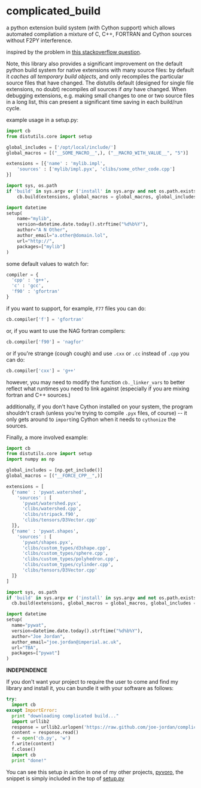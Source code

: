 complicated_build
=================

a python extension build system (with Cython support) which allows automated compilation a mixture of C, C++, FORTRAN and Cython sources without F2PY interference.

inspired by the problem in [this stackoverflow question](http://stackoverflow.com/questions/12696520/cython-and-fortran-how-to-compile-together-without-f2py).

Note, this library also provides a significant improvement on the default python build system for native extensions with many source files: by default it *caches all temporary build objects*, and only recompiles the particular source files that have changed. The distutils default (designed for single file extensions, no doubt) recompiles *all* sources if *any* have changed. When debugging extensions, e.g. making small changes to one or two source files in a long list, this can present a significant time saving in each build/run cycle.

example usage in a setup.py:

```python
import cb
from distutils.core import setup

global_includes = ['/opt/local/include/']
global_macros = [("__SOME_MACRO__",), ("__MACRO_WITH_VALUE__", "5")]

extensions = [{'name' : 'mylib.impl',
    'sources' : ['mylib/impl.pyx', 'clibs/some_other_code.cpp']
}]

import sys, os.path
if 'build' in sys.argv or ('install' in sys.argv and not os.path.exists('build')):
    cb.build(extensions, global_macros = global_macros, global_includes = global_includes)

import datetime
setup(
    name="mylib",
    version=datetime.date.today().strftime("%d%b%Y"),
    author="A N Other",
    author_email="a.other@domain.lol",
    url="http://",
    packages=["mylib"]
)
```

some default values to watch for:

```python
compiler = {
  'cpp' : 'g++',
  'c' : 'gcc',
  'f90' : 'gfortran'
}
```

if you want to support, for example, `F77` files you can do:

```python
cb.compiler['f'] = 'gfortran'
```

or, if you want to use the NAG fortran compilers:

```python
cb.compiler['f90'] = 'nagfor'
```

or if you're strange (cough cough) and use `.cxx` or `.cc` instead of `.cpp` you can do:

```python
cb.compiler['cxx'] = 'g++'
```

however, you may need to modify the function `cb._linker_vars` to better reflect what runtimes you need to link against (especially if you are mixing fortran and C++ sources.)

additionally, if you don't have Cython installed on your system, the program shouldn't crash (unless you're trying to compile `.pyx` files, of course) -- it only gets around to `import`ing Cython when it needs to `cythonize` the sources.

Finally, a more involved example:

```python
import cb
from distutils.core import setup
import numpy as np

global_includes = [np.get_include()]
global_macros = [("__FORCE_CPP__",)]

extensions = [
  {'name' : 'pywat.watershed',
    'sources' : [
      'pywat/watershed.pyx',
      'clibs/watershed.cpp',
      'clibs/stripack.f90',
      'clibs/tensors/D3Vector.cpp'
  ]},
  {'name' : 'pywat.shapes',
    'sources' : [
      'pywat/shapes.pyx',
      'clibs/custom_types/d3shape.cpp',
      'clibs/custom_types/sphere.cpp',
      'clibs/custom_types/polyhedron.cpp',
      'clibs/custom_types/cylinder.cpp',
      'clibs/tensors/D3Vector.cpp'
  ]}
]

import sys, os.path
if 'build' in sys.argv or ('install' in sys.argv and not os.path.exists('build')):
  cb.build(extensions, global_macros = global_macros, global_includes = global_includes)

import datetime
setup(
  name="pywat",
  version=datetime.date.today().strftime("%d%b%Y"),
  author="Joe Jordan",
  author_email="joe.jordan@imperial.ac.uk",
  url="TBA",
  packages=["pywat"]
)
```

**INDEPENDENCE**

If you don't want your project to require the user to come and find my library and install it, you can bundle it with your software as follows:

```python
try:
  import cb
except ImportError:
  print "downloading complicated build..."
  import urllib2
  response = urllib2.urlopen('https://raw.github.com/joe-jordan/complicated_build/master/cb/__init__.py')
  content = response.read()
  f = open('cb.py', 'w')
  f.write(content)
  f.close()
  import cb
  print "done!"
```

You can see this setup in action in one of my other projects, [pyvoro](https://github.com/joe-jordan/pyvoro), the snippet is simply included in the top of [setup.py](https://github.com/joe-jordan/pyvoro/blob/master/setup.py)